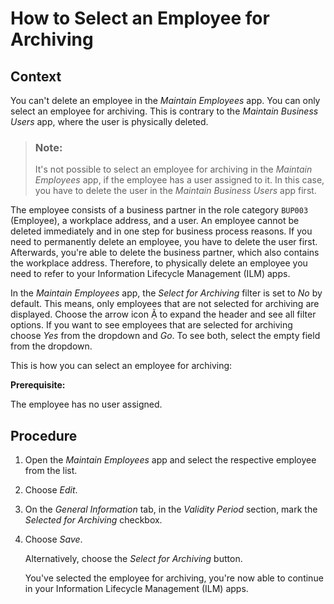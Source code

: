 <!-- loioac6348cd353e4ff39d73e7e2f56f5ec5 -->

# How to Select an Employee for Archiving



<a name="loioac6348cd353e4ff39d73e7e2f56f5ec5__HowToDeleteEmployee_context"/>

## Context

You can't delete an employee in the *Maintain Employees* app. You can only select an employee for archiving. This is contrary to the *Maintain Business Users* app, where the user is physically deleted.

> ### Note:  
> It's not possible to select an employee for archiving in the *Maintain Employees* app, if the employee has a user assigned to it. In this case, you have to delete the user in the *Maintain Business Users* app first.

The employee consists of a business partner in the role category `BUP003` \(Employee\), a workplace address, and a user. An employee cannot be deleted immediately and in one step for business process reasons. If you need to permanently delete an employee, you have to delete the user first. Afterwards, you're able to delete the business partner, which also contains the workplace address. Therefore, to physically delete an employee you need to refer to your Information Lifecycle Management \(ILM\) apps.

In the *Maintain Employees* app, the *Select for Archiving* filter is set to *No* by default. This means, only employees that are not selected for archiving are displayed. Choose the arrow icon    to expand the header and see all filter options. If you want to see employees that are selected for archiving choose *Yes* from the dropdown and *Go*. To see both, select the empty field from the dropdown.

This is how you can select an employee for archiving:

**Prerequisite:**

The employee has no user assigned.



<a name="loioac6348cd353e4ff39d73e7e2f56f5ec5__HowToDeleteEmployee_steps"/>

## Procedure

1.  Open the *Maintain Employees* app and select the respective employee from the list.

2.  Choose *Edit*.

3.  On the *General Information* tab, in the *Validity Period* section, mark the *Selected for Archiving* checkbox.

4.  Choose *Save*.

    Alternatively, choose the *Select for Archiving* button.

    You've selected the employee for archiving, you're now able to continue in your Information Lifecycle Management \(ILM\) apps.


